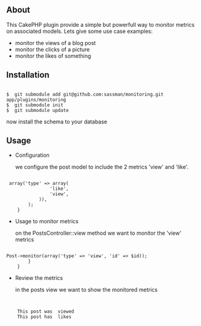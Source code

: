 About
-----

This CakePHP plugin provide a simple but powerfull way to monitor metrics on associated models.
Lets give some use case examples:

- monitor the views of a blog post
- monitor the clicks of a picture
- monitor the likes of something


Installation
------------

<pre><code class="shell">
$  git submodule add git@github.com:sassman/monitoring.git app/plugins/monitoring
$  git submodule init
$  git submodule update
</code></pre>

now install the schema to your database

Usage
-----

 * Configuration

	we configure the post model to include the 2 metrics 'view' and 'like'.

<pre><code class="php">
<?php
	class Post extends AppModel {
		public $actsAs = array(
			'monitoring.Monitorable' => array('type' => array(
				'like',
				'view',
			)),
		);
	}
</code></pre>

 * Usage to monitor metrics

	on the PostsController::view method we want to monitor the 'view' metrics
	
<pre><code class="php">
<?php
	class PostsController extends AppController {
		public function view( $id ){
			// a post is viewed, so lets track this as a metric like this
			$this->Post->monitor(array('type' => 'view', 'id' => $id));
		}
	}
</code></pre>

 * Review the metrics

	in the posts view we want to show the monitored metrics

<pre><code class="php">
	<!-- app/views/posts/view.ctp -->
	This post was <?php echo $post['Post']['views'] ?> viewed
	This post has <?php echo $post['Post']['likes'] ?> likes
</code></pre>